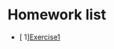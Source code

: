 # Homework list
- [ 1][Exercise1](https://raw.githubusercontent.com/tht312/computational_physics_N2015301020013/4409036fb0b14a34c1e9971dfc9f6967f4e0d8e2/QQ%E6%88%AA%E5%9B%BE20170911173642.png)
